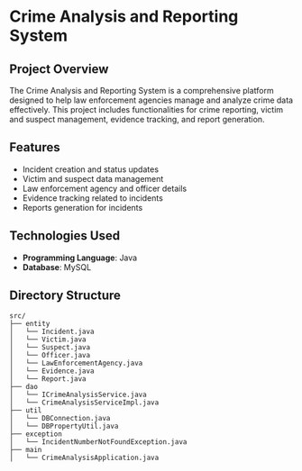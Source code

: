 # Crime Analysis and Reporting System 

## Project Overview
The Crime Analysis and Reporting System  is a comprehensive platform designed to help law enforcement agencies manage and analyze crime data effectively. This project includes functionalities for crime reporting, victim and suspect management, evidence tracking, and report generation.

## Features
- Incident creation and status updates
- Victim and suspect data management
- Law enforcement agency and officer details
- Evidence tracking related to incidents
- Reports generation for incidents

## Technologies Used
- **Programming Language**: Java
- **Database**: MySQL

## Directory Structure
```text
src/
├── entity
│   └── Incident.java
│   └── Victim.java
│   └── Suspect.java
│   └── Officer.java
│   └── LawEnforcementAgency.java
│   └── Evidence.java
│   └── Report.java
├── dao
│   └── ICrimeAnalysisService.java
│   └── CrimeAnalysisServiceImpl.java
├── util
│   └── DBConnection.java
│   └── DBPropertyUtil.java
├── exception
│   └── IncidentNumberNotFoundException.java
├── main
│   └── CrimeAnalysisApplication.java

